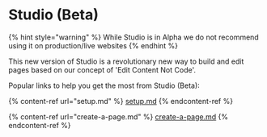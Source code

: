 # Studio (Beta)

{% hint style="warning" %}
While Studio is in Alpha we do not recommend using it on production/live websites
{% endhint %}

This new version of Studio is a revolutionary new way to build and edit pages based on our concept of 'Edit Content Not Code'.&#x20;

Popular links to help you get the most from Studio (Beta):

{% content-ref url="setup.md" %}
[setup.md](setup.md)
{% endcontent-ref %}

{% content-ref url="create-a-page.md" %}
[create-a-page.md](create-a-page.md)
{% endcontent-ref %}
